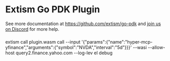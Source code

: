 # Extism Go PDK Plugin

See more documentation at https://github.com/extism/go-pdk and
[join us on Discord](https://extism.org/discord) for more help.

###

extism call plugin.wasm call --input '{"params":{"name":"hyper-mcp-yfinance","arguments":{"symbol":"NVDA","interval":"5d"}}}' --wasi --allow-host query2.finance.yahoo.com --log-lev
el debug

